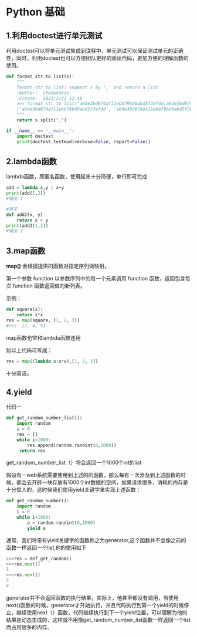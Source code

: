 # Python 基础

## 1.利用doctest进行单元测试

利用doctest可以将单元测试集成到注释中，单元测试可以保证测试单元的正确性，同时，利用doctest也可以方便团队更好的阅读代码，更加方便的理解函数的使用。

```python
def format_str_to_list(s):
    """
    format_str_to_list: segment s by ',' and return a list
    :Author:  chenwenxin
    :Create:  2021/2/22 12:48
    >>> format_str_to_list('a64e3bd874af11ebb79bd0abd5f3ef4d,a64e3bd874af11ebb79bd0abd5f3ef4d,a64e3bd874af11ebb79bd0abd5f3ef4d')
    ['a64e3bd874af11ebb79bd0abd5f3ef4d', 'a64e3bd874af11ebb79bd0abd5f3ef4d', 'a64e3bd874af11ebb79bd0abd5f3ef4d']
    """
    return s.split(",")

if __name__ == '__main__':
    import doctest
    print(doctest.testmod(verbose=False, report=False))

```



## 2.lambda函数

lambda函数，即匿名函数，使用起来十分简便，单行即可完成

```python
add = lambda x,y : x+y
print(add(1,2))
#输出 3

#等于
def add2(x, y)
	return x + y
print(add2(1,2))
#输出 3
```



## 3.map函数

**map()** 会根据提供的函数对指定序列做映射。

第一个参数 function 以参数序列中的每一个元素调用 function 函数，返回包含每次 function 函数返回值的新列表。

示例：

```python
def square(x):
    return x*x
res = map(square, [1, 2, 3])
#res  [1, 4, 9]
```

map函数也常和lambda函数连用

如以上代码可写成：

```python
res = map((lambda x:x*x),[1, 2, 3])
```

十分简洁。

## 4.yield

代码一

```python
def get_random_number_list():
    import random
    i = 0
    res = []
    while i<1000:
    	res.append(random.randint(0,1000))
     return res
```

get_random_number_list（）将会返回一个1000个int的list

假设有一web系统需要使用到上述的的函数，那么每有一次涉及到上述函数的时候，都会去开辟一块存放有1000个int数据的空间，如果请求很多，消耗的内存是十分惊人的，这时候我们使用yield关键字来实现上述函数：

```python
def get_random_number():
    import random
    i = 0
    while i<1000:
        a = random.randint(0,1000)
        yield a

```

通常，我们将带有yield关键字的函数称之为generator,这个函数并不会像之前的函数一样返回一个list,他的使用如下

```python
>>>res = def_get_random()
>>>res.next()
1
>>>res.next()
5
#
```



generator并不会返回函数的执行结果，实际上，他甚至都没有调用，当使用next()函数的时候，generator才开始执行，并且代码执行到第一个yield的时候停止，继续使用next（）函数，代码继续执行到下一个yield位置，可以理解为他的结果是动态生成的，这样就不用像get_random_number_list函数一样返回一个list而占用很多的内存。